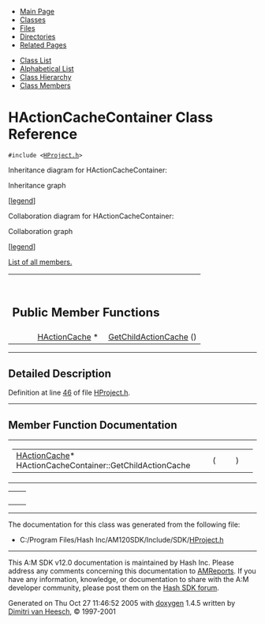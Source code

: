 <div class="tabs">

- [Main Page](index.md)
- <span id="current">[Classes](annotated.md)</span>
- [Files](files.md)
- [Directories](dirs.md)
- [Related Pages](pages.md)

</div>

<div class="tabs">

- [Class List](annotated.md)
- [Alphabetical List](classes.md)
- [Class Hierarchy](hierarchy.md)
- [Class Members](functions.md)

</div>

# HActionCacheContainer Class Reference

`#include <`<a href="HProject_8h-source.md" class="el"><code>HProject.h</code></a>`>`

Inheritance diagram for HActionCacheContainer:

<span class="image placeholder" original-image-src="classHActionCacheContainer__inherit__graph.gif" original-image-title="" border="0" usemap="#HActionCacheContainer__inherit__map">Inheritance graph</span>

\[[legend](graph_legend.md)\]

Collaboration diagram for HActionCacheContainer:

<span class="image placeholder" original-image-src="classHActionCacheContainer__coll__graph.gif" original-image-title="" border="0" usemap="#HActionCacheContainer__coll__map">Collaboration graph</span>

\[[legend](graph_legend.md)\]

[List of all members.](classHActionCacheContainer-members.md)

<table data-border="0" data-cellpadding="0" data-cellspacing="0">
<colgroup>
<col style="width: 50%" />
<col style="width: 50%" />
</colgroup>
<tbody>
<tr>
<td></td>
<td></td>
</tr>
<tr>
<td colspan="2"><br />
&#10;<h2 id="public-member-functions">Public Member Functions</h2></td>
</tr>
<tr>
<td class="memItemLeft" style="text-align: right;" data-nowrap="" data-valign="top"><a href="classHActionCache.md" class="el">HActionCache</a> * </td>
<td class="memItemRight" data-valign="bottom"><a href="classHActionCacheContainer.md#f2aa22c653c40a2be71032119328bae1" class="el">GetChildActionCache</a> ()</td>
</tr>
</tbody>
</table>

------------------------------------------------------------------------

<span id="_details"></span>

## Detailed Description

Definition at line <a href="HProject_8h-source.md#l00046" class="el">46</a> of file <a href="HProject_8h-source.md" class="el">HProject.h</a>.

------------------------------------------------------------------------

## Member Function Documentation

<span id="f2aa22c653c40a2be71032119328bae1" class="anchor"></span>

<table class="mdTable" data-cellpadding="2" data-cellspacing="0">
<colgroup>
<col style="width: 100%" />
</colgroup>
<tbody>
<tr>
<td class="mdRow"><table data-cellpadding="0" data-cellspacing="0" data-border="0">
<tbody>
<tr>
<td class="md" data-nowrap="" data-valign="top"><a href="classHActionCache.md" class="el">HActionCache</a>* HActionCacheContainer::GetChildActionCache</td>
<td class="md" data-valign="top">( </td>
<td class="mdname1" data-valign="top" data-nowrap=""></td>
<td class="md" data-valign="top"> ) </td>
<td class="md" data-nowrap=""></td>
</tr>
</tbody>
</table></td>
</tr>
</tbody>
</table>

|     |     |
|-----|-----|
|     |     |

------------------------------------------------------------------------

The documentation for this class was generated from the following file:

- C:/Program Files/Hash Inc/AM120SDK/Include/SDK/<a href="HProject_8h-source.md" class="el">HProject.h</a>

------------------------------------------------------------------------

<span class="small">This A:M SDK v12.0 documentation is maintained by Hash Inc. Please address any comments concerning this documentation to [AMReports](http://www.hash.com/reports). If you have any information, knowledge, or documentation to share with the A:M developer community, please post them on the [Hash SDK forum](http://www.hash.com/forums/index.php?showforum=11).</span>

Generated on Thu Oct 27 11:46:52 2005 with [<span class="image placeholder" original-image-src="doxygen.png" original-image-title="" height="45" width="100" align="middle" border="0">doxygen</span>](http://www.doxygen.org/index.html) 1.4.5 written by [Dimitri van Heesch](mailto:dimitri@stack.nl), © 1997-2001
